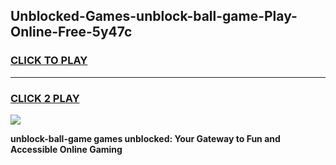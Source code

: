 
## Unblocked-Games-unblock-ball-game-Play-Online-Free-5y47c
<h3>
<a href="https://premium76.site?title=unblock-ball-game&ref=26A">CLICK TO PLAY</a></h3>
<hr>

<h3>
<a href="https://premium76.site?title=unblock-ball-game&ref=26A">CLICK 2 PLAY</a>
  
</h3>

<a href="https://premium76.site?title=unblock-ball-game&ref=26A"><img src="https://clearcache.store/games.png"></a>


**unblock-ball-game games unblocked: Your Gateway to Fun and Accessible Online Gaming**
